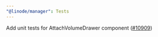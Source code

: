 ```yaml
---
"@linode/manager": Tests
---
```


Add unit tests for AttachVolumeDrawer component ([#10909](https://github.com/linode/manager/pull/10909))

